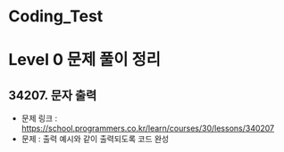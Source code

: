 # Coding_Test

# Level 0 문제 풀이 정리

## 34207. 문자 출력
- 문제 링크 : https://school.programmers.co.kr/learn/courses/30/lessons/340207
- 문제 : 출력 예시와 같이 출력되도록 코드 완성

